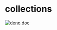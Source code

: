 # collections

[![deno doc](https://doc.deno.land/badge.svg)](https://doc.deno.land/https/deno.land/x/yxz/collections/mod.ts)
